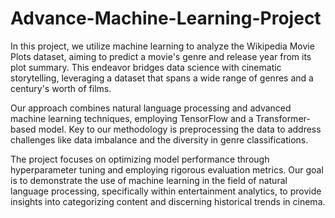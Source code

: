 # Advance-Machine-Learning-Project
In this project, we utilize machine learning to analyze the Wikipedia Movie Plots dataset, aiming to predict a movie's genre and release year from its plot summary. This endeavor bridges data science with cinematic storytelling, leveraging a dataset that spans a wide range of genres and a century's worth of films.

Our approach combines natural language processing and advanced machine learning techniques, employing TensorFlow and a Transformer-based model. Key to our methodology is preprocessing the data to address challenges like data imbalance and the diversity in genre classifications.

The project focuses on optimizing model performance through hyperparameter tuning and employing rigorous evaluation metrics. Our goal is to demonstrate the use of machine learning in the field of natural language processing, specifically within entertainment analytics, to provide insights into categorizing content and discerning historical trends in cinema.
